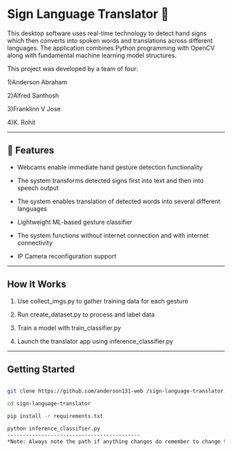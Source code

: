 #  Sign Language Translator 🤟

This desktop software uses real-time technology to detect hand signs which then converts into spoken words and translations across different  languages. The application combines Python programming with OpenCV along with fundamental machine learning model structures.

This project was developed by a team of four:

1)Anderson Abraham

2)Alfred Santhosh

3)Franklinn V Jose

4)K. Rohit


---

## 🔧 Features

-  Webcams enable immediate hand gesture detection functionality

-  The system transforms detected signs first into text and then into speech output

-  The system enables translation of detected words into several different languages

-  Lightweight ML-based gesture classifier

-  The system functions without internet connection and with internet connectivity

-  IP Camera reconfiguration support

---

##  How It Works

1. Use collect_imgs.py to gather training data for each gesture

2. Run create_dataset.py to process and label data

3. Train a model with train_classifier.py

4. Launch the translator app using inference_classifier.py

---

## Getting Started

```bash

git clone https://github.com/anderson131-web /sign-language-translator.git

cd sign-language-translator

pip install -r requirements.txt

python inference_classifier.py
-------------------------------------------
*Note: Always note the path if anything changes do remember to change the path Enjoy:)

